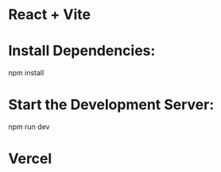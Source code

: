 # React + Vite

# Install Dependencies:

npm install

# Start the Development Server:

npm run dev

# Vercel

